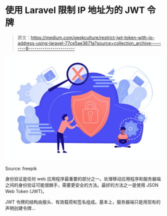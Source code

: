 # 使用 Laravel 限制 IP 地址为的 JWT 令牌

> 原文：<https://medium.com/geekculture/restrict-jwt-token-with-ip-address-using-laravel-77ce5ae3671a?source=collection_archive---------8----------------------->

![](img/b50024245ac1cb2b13bf875449077d46.png)

Source: freepik

身份验证是任何 web 应用程序最重要的部分之一。处理移动应用程序和服务器端之间的身份验证可能很棘手，需要更安全的方法。最好的方法之一是使用 JSON Web Token (JWT)。

JWT 令牌的结构由报头、有效载荷和签名组成。基本上，服务器端只是用现有的声明创建令牌…